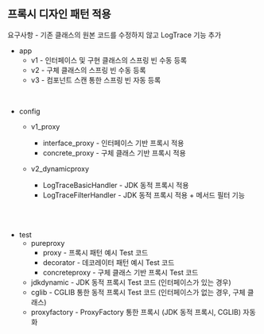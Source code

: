 ## 프록시 디자인 패턴 적용

요구사항 - 기존 클래스의 원본 코드를 수정하지 않고 LogTrace 기능 추가

- app
  - v1 - 인터페이스 및 구현 클래스의 스프링 빈 수동 등록
  - v2 - 구체 클래스의 스프링 빈 수동 등록
  - v3 - 컴포넌트 스캔 통한 스프링 빈 자동 등록

</br>

- config
  - v1_proxy
    - interface_proxy - 인터페이스 기반 프록시 적용
    - concrete_proxy - 구체 클래스 기반 프록시 적용

  - v2_dynamicproxy
    - LogTraceBasicHandler - JDK 동적 프록시 적용
    - LogTraceFilterHandler - JDK 동적 프록시 적용 + 메서드 필터 기능
  

</br>
</br>


- test
  - pureproxy
    - proxy - 프록시 패턴 예시 Test 코드
    - decorator - 데코레이터 패턴 예시 Test 코드
    - concreteproxy - 구체 클래스 기반 프록시 Test 코드
  - jdkdynamic - JDK 동적 프록시 Test 코드 (인터페이스가 있는 경우)
  - cglib - CGLIB 통한 동적 프록시 Test 코드 (인터페이스가 없는 경우, 구체 클래스)
  - proxyfactory - ProxyFactory 통한 프록시 (JDK 동적 프록시, CGLIB) 자동화
